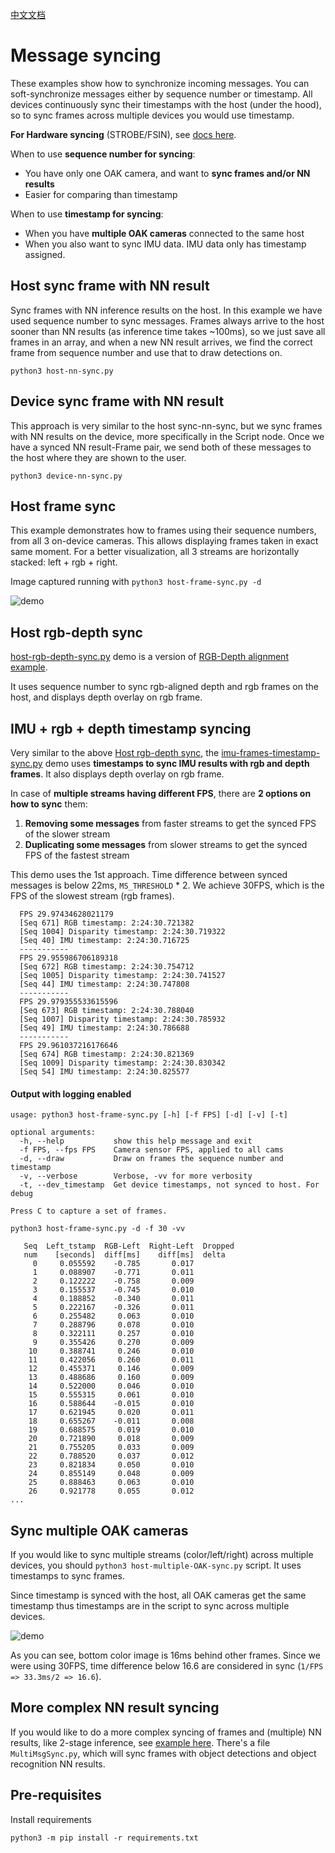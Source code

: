 [中文文档](README.zh-CN.md)

# Message syncing

These examples show how to synchronize incoming messages. You can soft-synchronize messages either by sequence number or timestamp.
All devices continuously sync their timestamps with the host (under the hood), so to sync frames across multiple devices you
would use timestamp.

**For Hardware syncing** (STROBE/FSIN), see [docs here](https://docs.luxonis.com/projects/hardware/en/latest/pages/guides/sync_frames.html).

When to use **sequence number for syncing**:
- You have only one OAK camera, and want to **sync frames and/or NN results**
- Easier for comparing than timestamp

When to use **timestamp for syncing**:
- When you have **multiple OAK cameras** connected to the same host
- When you also want to sync IMU data. IMU data only has timestamp assigned.

## Host sync frame with NN result

Sync frames with NN inference results on the host. In this example we have used sequence number to sync messages. Frames always arrive to the host sooner than NN results (as inference time takes ~100ms), so we just save all frames in an array, and when a new NN result arrives, we find the correct frame from sequence number and use that to draw detections on.

`python3 host-nn-sync.py`

## Device sync frame with NN result

This approach is very similar to the host sync-nn-sync, but we sync frames with NN results on the device, more specifically in the Script node. Once we have a synced NN result-Frame pair, we send both of these messages to the host where they are shown to the user.

`python3 device-nn-sync.py`

## Host frame sync

This example demonstrates how to  frames using their sequence numbers, from all 3 on-device cameras.
This allows displaying frames taken in exact same moment. For a better visualization, all 3 streams are horizontally stacked:
left + rgb + right.

Image captured running with `python3 host-frame-sync.py -d`

![demo](https://user-images.githubusercontent.com/60824841/125710596-f490d5f5-49c5-41b9-a318-d62046450665.png)

## Host rgb-depth sync

[host-rgb-depth-sync.py](host-rgb-depth-sync.py) demo is a version of [RGB-Depth alignment example](https://docs.luxonis.com/projects/api/en/latest/samples/StereoDepth/rgb_depth_aligned/#rgb-depth-alignment).

It uses sequence number to sync rgb-aligned depth and rgb frames on the host, and displays depth overlay on rgb frame.

## IMU + rgb + depth timestamp syncing

Very similar to the above [Host rgb-depth sync](#host-rgb-depth-sync), the [imu-frames-timestamp-sync.py](imu-frames-timestamp-sync.py) demo uses **timestamps to sync IMU results with rgb and depth frames**. It also displays depth overlay on rgb frame.

In case of **multiple streams having different FPS**, there are **2 options on how to sync** them:

1. **Removing some messages** from faster streams to get the synced FPS of the slower stream
2. **Duplicating some messages** from slower streams to get the synced FPS of the fastest stream

This demo uses the 1st approach. Time difference between synced messages is below 22ms, `MS_THRESHOLD` * 2. We achieve 30FPS, which is the FPS of the slowest stream (rgb frames).

```
  FPS 29.97434628021179
  [Seq 671] RGB timestamp: 2:24:30.721382
  [Seq 1004] Disparity timestamp: 2:24:30.719322
  [Seq 40] IMU timestamp: 2:24:30.716725
  -----------
  FPS 29.955986706189318
  [Seq 672] RGB timestamp: 2:24:30.754712
  [Seq 1005] Disparity timestamp: 2:24:30.741527
  [Seq 44] IMU timestamp: 2:24:30.747808
  -----------
  FPS 29.979355533615596
  [Seq 673] RGB timestamp: 2:24:30.788040
  [Seq 1007] Disparity timestamp: 2:24:30.785932
  [Seq 49] IMU timestamp: 2:24:30.786688
  -----------
  FPS 29.961037216176646
  [Seq 674] RGB timestamp: 2:24:30.821369
  [Seq 1009] Disparity timestamp: 2:24:30.830342
  [Seq 54] IMU timestamp: 2:24:30.825577
```

#### Output with logging enabled

```
usage: python3 host-frame-sync.py [-h] [-f FPS] [-d] [-v] [-t]

optional arguments:
  -h, --help           show this help message and exit
  -f FPS, --fps FPS    Camera sensor FPS, applied to all cams
  -d, --draw           Draw on frames the sequence number and timestamp
  -v, --verbose        Verbose, -vv for more verbosity
  -t, --dev_timestamp  Get device timestamps, not synced to host. For debug

Press C to capture a set of frames.
```

`python3 host-frame-sync.py -d -f 30 -vv`

```
   Seq  Left_tstamp  RGB-Left  Right-Left  Dropped
   num    [seconds]  diff[ms]    diff[ms]  delta
     0     0.055592    -0.785       0.017
     1     0.088907    -0.771       0.011
     2     0.122222    -0.758       0.009
     3     0.155537    -0.745       0.010
     4     0.188852    -0.340       0.011
     5     0.222167    -0.326       0.011
     6     0.255482     0.063       0.010
     7     0.288796     0.078       0.010
     8     0.322111     0.257       0.010
     9     0.355426     0.270       0.009
    10     0.388741     0.246       0.010
    11     0.422056     0.260       0.011
    12     0.455371     0.146       0.009
    13     0.488686     0.160       0.009
    14     0.522000     0.046       0.010
    15     0.555315     0.061       0.010
    16     0.588644    -0.015       0.010
    17     0.621945     0.020       0.011
    18     0.655267    -0.011       0.008
    19     0.688575     0.019       0.010
    20     0.721890     0.018       0.009
    21     0.755205     0.033       0.009
    22     0.788520     0.037       0.012
    23     0.821834     0.050       0.010
    24     0.855149     0.048       0.009
    25     0.888463     0.063       0.010
    26     0.921778     0.055       0.012
...
```

## Sync multiple OAK cameras

If you would like to sync multiple streams (color/left/right) across multiple devices, you should
`python3 host-multiple-OAK-sync.py` script. It uses timestamps to sync frames.

Since timestamp is synced with the host, all OAK cameras get the same timestamp thus timestamps are in the script to sync across multiple devices.

![demo](https://user-images.githubusercontent.com/18037362/130965049-0d315888-1ff4-4455-b5ec-668d33e6f051.png)

As you can see, bottom color image is 16ms behind other frames. Since we were using 30FPS, time difference below 16.6 are considered in sync
(`1/FPS => 33.3ms/2 => 16.6`).

## More complex NN result syncing

If you would like to do a more complex syncing of frames and (multiple) NN results, like 2-stage inference, see [example here](../gen2-age-gender/). There's a file `MultiMsgSync.py`, which will sync frames with object detections and object recognition NN results.

## Pre-requisites

Install requirements

```
python3 -m pip install -r requirements.txt
```



